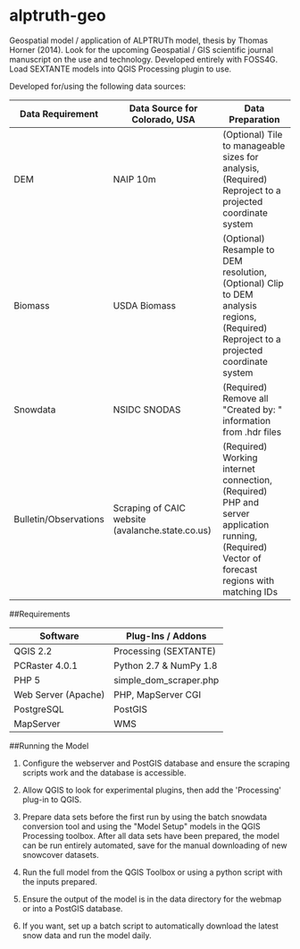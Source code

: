 alptruth-geo
==

Geospatial model / application of ALPTRUTh model, thesis by Thomas Horner (2014).
Look for the upcoming Geospatial / GIS scientific journal manuscript on the use and technology.
Developed entirely with FOSS4G.  Load SEXTANTE models into QGIS Processing plugin to use.

Developed for/using the following data sources:

| Data Requirement | Data Source for Colorado, USA | Data Preparation |
-------------------|-------------------------------|-------------------------|
| DEM |  NAIP 10m | (Optional) Tile to manageable sizes for analysis, (Required) Reproject to a projected coordinate system
Biomass | USDA Biomass | (Optional) Resample to DEM resolution, (Optional) Clip to DEM analysis regions, (Required) Reproject to a projected coordinate system
Snowdata | NSIDC SNODAS | (Required) Remove all "Created by: " information from .hdr files
Bulletin/Observations | Scraping of CAIC website (avalanche.state.co.us) | (Required) Working internet connection, (Required) PHP and server application running, (Required) Vector of forecast regions with matching IDs


##Requirements


| Software | Plug-Ins / Addons |
|----------|---------|
| QGIS 2.2 | Processing (SEXTANTE) |
| PCRaster 4.0.1 | Python 2.7 & NumPy 1.8 |
| PHP 5 | simple_dom_scraper.php |
| Web Server (Apache) | PHP, MapServer CGI |
| PostgreSQL | PostGIS |
| MapServer | WMS |

##Running the Model


1) Configure the webserver and PostGIS database and ensure the scraping scripts work and the database is accessible.

2) Allow QGIS to look for experimental plugins, then add the 'Processing' plug-in to QGIS.

2) Prepare data sets before the first run by using the batch snowdata conversion tool and using the "Model Setup" models in the QGIS Processing toolbox.  After all data sets have been prepared, the model can be run entirely automated, save for the manual downloading of new snowcover datasets.

2) Run the full model from the QGIS Toolbox or using a python script with the inputs prepared.

3) Ensure the output of the model is in the data directory for the webmap or into a PostGIS database.

4) If you want, set up a batch script to automatically download the latest snow data and run the model daily.
